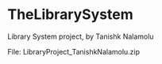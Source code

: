 # TheLibrarySystem
Library System project, by Tanishk Nalamolu

File: LibraryProject_TanishkNalamolu.zip
